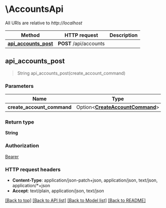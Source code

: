# \AccountsApi

All URIs are relative to *http://localhost*

Method | HTTP request | Description
------------- | ------------- | -------------
[**api_accounts_post**](AccountsApi.md#api_accounts_post) | **POST** /api/accounts | 



## api_accounts_post

> String api_accounts_post(create_account_command)


### Parameters


Name | Type | Description  | Required | Notes
------------- | ------------- | ------------- | ------------- | -------------
**create_account_command** | Option<[**CreateAccountCommand**](CreateAccountCommand.md)> |  |  |

### Return type

**String**

### Authorization

[Bearer](../README.md#Bearer)

### HTTP request headers

- **Content-Type**: application/json-patch+json, application/json, text/json, application/*+json
- **Accept**: text/plain, application/json, text/json

[[Back to top]](#) [[Back to API list]](../README.md#documentation-for-api-endpoints) [[Back to Model list]](../README.md#documentation-for-models) [[Back to README]](../README.md)

